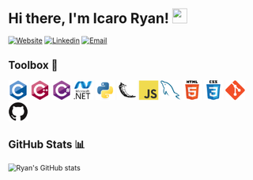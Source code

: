 # <h1> Hi there, I'm Icaro Ryan! <img src="https://raw.githubusercontent.com/MartinHeinz/MartinHeinz/master/wave.gif" width="30px" height="30px"></h1> 

[![Website](https://img.shields.io/badge/icaroryan.com-000000?style=for-the-badge&logo=hyper&logoColor=white)](https://icaroryan.com)
[![Linkedin](https://img.shields.io/badge/LinkedIn-0077B5?style=for-the-badge&logo=linkedin&logoColor=white)](https://www.linkedin.com/in/icaroryan/)
[![Email](https://img.shields.io/badge/Contact-820000?style=for-the-badge&logo=gmail&logoColor=white)](mailto:contact@icaroryan.com)

## Toolbox 🧰
<span>
  <img width="40px" height="40px" src="https://github.com/devicons/devicon/blob/master/icons/c/c-original.svg"/>
  <img width="40px" height="40px" src="https://github.com/devicons/devicon/blob/master/icons/cplusplus/cplusplus-original.svg"/>
  <img width="40px" height="40px" src="https://github.com/devicons/devicon/blob/master/icons/csharp/csharp-original.svg"/>
  <img width="40px" height="40px" src="https://github.com/devicons/devicon/blob/master/icons/dot-net/dot-net-original-wordmark.svg"/>
  <img width="40px" height="40px" src="https://github.com/devicons/devicon/blob/master/icons/python/python-original.svg"/>
  <img width="40px" height="40px" src="https://github.com/devicons/devicon/blob/master/icons/flask/flask-original.svg"/>
  <img width="40px" height="40px" src="https://github.com/devicons/devicon/blob/master/icons/javascript/javascript-original.svg">
  <img width="40px" height="40px" src="https://github.com/devicons/devicon/blob/master/icons/mysql/mysql-original.svg">
  <img width="40px" height="40px" src="https://github.com/devicons/devicon/blob/master/icons/html5/html5-original-wordmark.svg">
  <img width="40px" height="40px" src="https://github.com/devicons/devicon/blob/master/icons/css3/css3-original-wordmark.svg">
  <img width="40px" height="40px" src="https://github.com/devicons/devicon/blob/master/icons/git/git-original.svg">
  <img width="40px" height="40px" src="https://github.com/devicons/devicon/blob/master/icons/github/github-original.svg">

 </span>



## GitHub Stats 📊
![Ryan's GitHub stats](https://github-readme-stats.vercel.app/api?username=icaroryan&show_icons=true&theme=dark&count_private=true)


